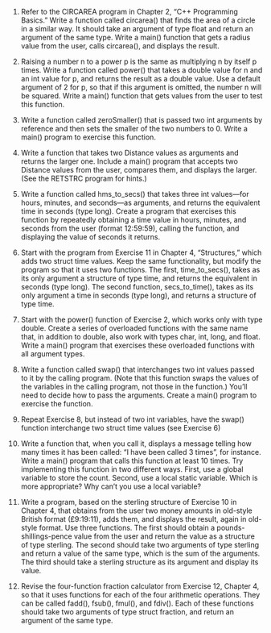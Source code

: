 1. Refer to the CIRCAREA program in Chapter 2, “C++ Programming Basics.” Write a function called circarea() that finds the area of a circle in a similar way. It should take an argument of type float and return an argument of the same type. Write a main() function that gets a radius value from the user, calls circarea(), and displays the result.

2. Raising a number n to a power p is the same as multiplying n by itself p times. Write a
function called power() that takes a double value for n and an int value for p, and
returns the result as a double value. Use a default argument of 2 for p, so that if this
argument is omitted, the number n will be squared. Write a main() function that gets values from the user to test this function.     

3. Write a function called zeroSmaller() that is passed two int arguments by reference
and then sets the smaller of the two numbers to 0. Write a main() program to exercise
this function.     

4. Write a function that takes two Distance values as arguments and returns the larger one.
Include a main() program that accepts two Distance values from the user, compares
them, and displays the larger. (See the RETSTRC program for hints.)     

5. Write a function called hms_to_secs() that takes three int values—for hours, minutes,
and seconds—as arguments, and returns the equivalent time in seconds (type long).
Create a program that exercises this function by repeatedly obtaining a time value in
hours, minutes, and seconds from the user (format 12:59:59), calling the function, and
displaying the value of seconds it returns.     

6. Start with the program from Exercise 11 in Chapter 4, “Structures,” which adds two
struct time values. Keep the same functionality, but modify the program so that it uses
two functions. The first, time_to_secs(), takes as its only argument a structure of type time, and returns the equivalent in seconds (type long). The second function,
secs_to_time(), takes as its only argument a time in seconds (type long), and returns a
structure of type time.

7. Start with the power() function of Exercise 2, which works only with type double.
Create a series of overloaded functions with the same name that, in addition to double,
also work with types char, int, long, and float. Write a main() program that exercises
these overloaded functions with all argument types.

8. Write a function called swap() that interchanges two int values passed to it by the calling program. (Note that this function swaps the values of the variables in the calling program, not those in the function.) You’ll need to decide how to pass the arguments. Create
a main() program to exercise the function.

9. Repeat Exercise 8, but instead of two int variables, have the swap() function interchange two struct time values (see Exercise 6)

10. Write a function that, when you call it, displays a message telling how many times it has
been called: “I have been called 3 times”, for instance. Write a main() program that calls
this function at least 10 times. Try implementing this function in two different ways.
First, use a global variable to store the count. Second, use a local static variable. Which
is more appropriate? Why can’t you use a local variable?

11. Write a program, based on the sterling structure of Exercise 10 in Chapter 4, that
obtains from the user two money amounts in old-style British format (£9:19:11), adds
them, and displays the result, again in old-style format. Use three functions. The first
should obtain a pounds-shillings-pence value from the user and return the value as a
structure of type sterling. The second should take two arguments of type sterling and
return a value of the same type, which is the sum of the arguments. The third should take
a sterling structure as its argument and display its value.

12. Revise the four-function fraction calculator from Exercise 12, Chapter 4, so that it uses
functions for each of the four arithmetic operations. They can be called fadd(), fsub(),
fmul(), and fdiv(). Each of these functions should take two arguments of type struct
fraction, and return an argument of the same type.     
